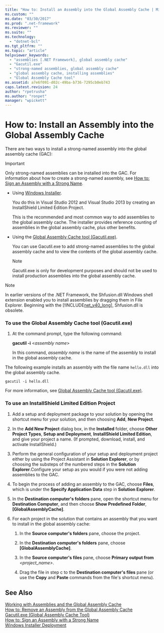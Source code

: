 ```yaml
---
title: "How to: Install an Assembly into the Global Assembly Cache | Microsoft Docs"
ms.custom: ""
ms.date: "03/30/2017"
ms.prod: ".net-framework"
ms.reviewer: ""
ms.suite: ""
ms.technology: 
  - "dotnet-bcl"
ms.tgt_pltfrm: ""
ms.topic: "article"
helpviewer_keywords: 
  - "assemblies [.NET Framework], global assembly cache"
  - "Gacutil.exe"
  - "strong-named assemblies, global assembly cache"
  - "global assembly cache, installing assemblies"
  - "Global Assembly Cache tool"
ms.assetid: a7e6f091-d02c-49ba-b736-7295cb0eb743
caps.latest.revision: 24
author: "rpetrusha"
ms.author: "ronpet"
manager: "wpickett"
---
```

# How to: Install an Assembly into the Global Assembly Cache
There are two ways to install a strong-named assembly into the global assembly cache (GAC):  
  
> [!IMPORTANT]
>  Only strong-named assemblies can be installed into the GAC. For information about how to create a strong-named assembly, see [How to: Sign an Assembly with a Strong Name](../../../docs/framework/app-domains/how-to-sign-an-assembly-with-a-strong-name.md).  
  
-   Using [Windows Installer](http://msdn.microsoft.com/library/windows/desktop/cc185688.aspx).  
  
     You do this in Visual Studio 2012 and Visual Studio 2013 by creating an InstallShield Limited Edition Project.  
  
     This is the recommended and most common way to add assemblies to the global assembly cache. The installer provides reference counting of assemblies in the global assembly cache, plus other benefits.  
  
-   Using the [Global Assembly Cache tool (Gacutil.exe)](../../../docs/framework/tools/gacutil-exe-gac-tool.md).  
  
     You can use Gacutil.exe to add strong-named assemblies to the global assembly cache and to view the contents of the global assembly cache.  
  
    > [!NOTE]
    >  Gacutil.exe is only for development purposes and should not be used to install production assemblies into the global assembly cache.  
  
> [!NOTE]
>  In earlier versions of the .NET Framework, the Shfusion.dll Windows shell extension enabled you to install assemblies by dragging them in File Explorer. Beginning with the [!INCLUDE[net_v40_long](../../../includes/net-v40-long-md.md)], Shfusion.dll is obsolete.  
  
### To use the Global Assembly Cache tool (Gacutil.exe)  
  
1.  At the command prompt, type the following command:  
  
     **gacutil -i** \<*assembly name*>  
  
     In this command, *assembly name* is the name of the assembly to install in the global assembly cache.  
  
 The following example installs an assembly with the file name `hello.dll` into the global assembly cache.  
  
```  
gacutil -i hello.dll  
```  
  
 For more information, see [Global Assembly Cache tool (Gacutil.exe)](../../../docs/framework/tools/gacutil-exe-gac-tool.md).  
  
### To use an InstallShield Limited Edition Project  
  
1.  Add a setup and deployment package to your solution by opening the shortcut menu for your solution, and then choosing **Add**, **New Project**.  
  
2.  In the **Add New Project** dialog box, in the **Installed** folder, choose **Other Project Types**,  **Setup and Deployment**, **InstallShield Limited Edition**, and give your project a name. (If prompted, download, install, and activate InstallShield.)  
  
3.  Perform the general configuration of your setup and deployment project either by using the Project Assistant in **Solution Explorer**, or by choosing the substeps of the numbered steps in the **Solution Explorer**.Configure your setup as you would if you were not adding assemblies to the GAC.  
  
4.  To begin the process of adding an assembly to the GAC, choose **Files**, which is under the **Specify Application Data** step in **Solution Explorer**.  
  
5.  In the **Destination computer's folders** pane, open the shortcut menu for **Destination Computer**, and then choose **Show Predefined Folder**, **[GlobalAssemblyCache]**.  
  
6.  For each project in the solution that contains an assembly that you want to install in the global assembly cache:  
  
    1.  In the **Source computer's folders** pane, choose the project.  
  
    2.  In the **Destination computer's folders** pane, choose **[GlobalAssemblyCache]**.  
  
    3.  In the **Source computer's files** pane, choose **Primary output from** *<project_name>*.  
  
    4.  Drag the file in step c to the **Destination computer's files** pane (or use the **Copy** and **Paste** commands from the file's shortcut menu).  
  
## See Also  
 [Working with Assemblies and the Global Assembly Cache](../../../docs/framework/app-domains/working-with-assemblies-and-the-gac.md)   
 [How to: Remove an Assembly from the Global Assembly Cache](../../../docs/framework/app-domains/how-to-remove-an-assembly-from-the-gac.md)   
 [Gacutil.exe (Global Assembly Cache Tool)](../../../docs/framework/tools/gacutil-exe-gac-tool.md)   
 [How to: Sign an Assembly with a Strong Name](../../../docs/framework/app-domains/how-to-sign-an-assembly-with-a-strong-name.md)   
 [Windows Installer Deployment](http://msdn.microsoft.com/121be21b-b916-43e2-8f10-8b080516d2a0)